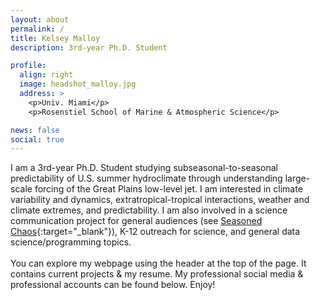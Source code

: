 ```yaml
---
layout: about
permalink: /
title: Kelsey Malloy
description: 3rd-year Ph.D. Student

profile:
  align: right
  image: headshot_malloy.jpg
  address: >
    <p>Univ. Miami</p>
    <p>Rosenstiel School of Marine & Atmospheric Science</p>

news: false
social: true
---
```


I am a 3rd-year Ph.D. Student studying subseasonal-to-seasonal predictability of U.S. summer hydroclimate through understanding large-scale forcing of the Great Plains low-level jet. I am interested in climate variability and dynamics, extratropical-tropical interactions, weather and climate extremes, and predictability. I am also involved in a science communication project for general audiences (see [Seasoned Chaos](http://seasonedchaos.github.io){:target="\_blank"}), K-12 outreach for science, and general data science/programming topics.
<br><br>
You can explore my webpage using the header at the top of the page. It contains current projects & my resume. My professional social media & professional accounts can be found below. Enjoy!

